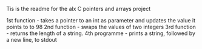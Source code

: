 Tis is the readme for the alx C pointers and arrays project

1st function - takes a pointer to an int as parameter and updates the value it points to to 98
2nd function -  swaps the values of two integers
3rd function -  returns the length of a string.
4th programme - prints a string, followed by a new line, to stdout
